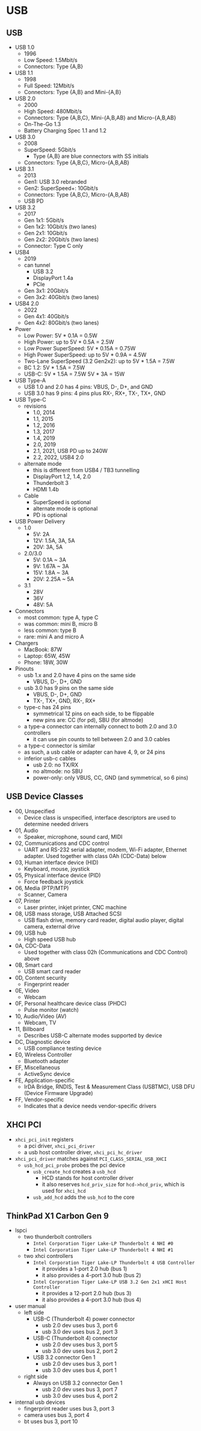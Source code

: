 USB
===

## USB

- USB 1.0
  - 1996
  - Low Speed: 1.5Mbit/s
  - Connectors: Type {A,B}
- USB 1.1
  - 1998
  - Full Speed: 12Mbit/s
  - Connectors: Type {A,B} and Mini-{A,B}
- USB 2.0
  - 2000
  - High Speed: 480Mbit/s
  - Connectors: Type {A,B,C}, Mini-{A,B,AB} and Micro-{A,B,AB}
  - On-The-Go 1.3
  - Battery Charging Spec 1.1 and 1.2
- USB 3.0
  - 2008
  - SuperSpeed: 5Gbit/s
    - Type {A,B} are blue connectors with SS initials
  - Connectors: Type {A,B,C}, Micro-{A,B,AB}
- USB 3.1
  - 2013
  - Gen1: USB 3.0 rebranded
  - Gen2: SuperSpeed+: 10Gbit/s
  - Connectors: Type {A,B,C}, Micro-{A,B,AB}
  - USB PD
- USB 3.2
  - 2017
  - Gen 1x1: 5Gbit/s
  - Gen 1x2: 10Gbit/s (two lanes)
  - Gen 2x1: 10Gbit/s
  - Gen 2x2: 20Gbit/s (two lanes)
  - Connector: Type C only
- USB4
  - 2019
  - can tunnel
    - USB 3.2
    - DisplayPort 1.4a
    - PCIe
  - Gen 3x1: 20Gbit/s
  - Gen 3x2: 40Gbit/s (two lanes)
- USB4 2.0
  - 2022
  - Gen 4x1: 40Gbit/s
  - Gen 4x2: 80Gbit/s (two lanes)
- Power
  - Low Power: 5V * 0.1A = 0.5W
  - High Power: up to 5V * 0.5A = 2.5W
  - Low Power SuperSpeed: 5V * 0.15A = 0.75W
  - High Power SuperSpeed: up to 5V * 0.9A = 4.5W
  - Two-Lane SuperSpeed (3.2 Gen2x2): up to 5V * 1.5A = 7.5W
  - BC 1.2: 5V * 1.5A = 7.5W
  - USB-C: 5V * 1.5A = 7.5W
           5V * 3A = 15W
- USB Type-A
  - USB 1.0 and 2.0 has 4 pins: VBUS, D-, D+, and GND
  - USB 3.0 has 9 pins: 4 pins plus RX-, RX+, TX-, TX+, GND
- USB Type-C
  - revisions
    - 1.0, 2014
    - 1.1, 2015
    - 1.2, 2016
    - 1.3, 2017
    - 1.4, 2019
    - 2.0, 2019
    - 2.1, 2021, USB PD up to 240W
    - 2.2, 2022, USB4 2.0
  - alternate mode
    - this is different from USB4 / TB3 tunnelling
    - DisplayPort 1.2, 1.4, 2.0
    - Thunderbolt 3
    - HDMI 1.4b
  - Cable
    - SuperSpeed is optional
    - alternate mode is optional
    - PD is optional
- USB Power Delivery
  - 1.0
    - 5V: 2A
    - 12V: 1.5A, 3A, 5A
    - 20V: 3A, 5A
  - 2.0/3.0
    - 5V: 0.1A ~ 3A
    - 9V: 1.67A ~ 3A
    - 15V: 1.8A ~ 3A
    - 20V: 2.25A ~ 5A
  - 3.1
    - 28V
    - 36V
    - 48V: 5A
- Connectors
  - most common: type A, type C
  - was common: mini B, micro B
  - less common: type B
  - rare: mini A and micro A
- Chargers
  - MacBook: 87W
  - Laptop: 65W, 45W
  - Phone: 18W, 30W
- Pinouts
  - usb 1.x and 2.0 have 4 pins on the same side
    - VBUS, D-, D+, GND
  - usb 3.0 has 9 pins on the same side
    - VBUS, D-, D+, GND
    - TX-, TX+, GND, RX-, RX+
  - type-c has 24 pins
    - symmetrical 12 pins on each side, to be flippable
    - new pins are: CC (for pd), SBU (for altmode)
  - a type-a connector can internally connect to both 2.0 and 3.0 controllers
    - it can use pin counts to tell between 2.0 and 3.0 cables
  - a type-c connector is similar
  - as such, a usb cable or adapter can have 4, 9, or 24 pins
  - inferior usb-c cables
    - usb 2.0: no TX/RX
    - no altmode: no SBU
    - power-only: only VBUS, CC, GND (and symmetrical, so 6 pins)

## USB Device Classes

- 00, Unspecified
  - Device class is unspecified, interface descriptors are used to determine needed drivers
- 01, Audio
  - Speaker, microphone, sound card, MIDI
- 02, Communications and CDC control
  - UART and RS-232 serial adapter, modem, Wi-Fi adapter, Ethernet adapter.
    Used together with class 0Ah (CDC-Data) below
- 03, Human interface device (HID)
  - Keyboard, mouse, joystick
- 05, Physical interface device (PID)
  - Force feedback joystick
- 06, Media (PTP/MTP)
  - Scanner, Camera
- 07, Printer
  - Laser printer, inkjet printer, CNC machine
- 08, USB mass storage, USB Attached SCSI
  - USB flash drive, memory card reader, digital audio player, digital camera,
    external drive
- 09, USB hub
  - High speed USB hub
- 0A, CDC-Data
  - Used together with class 02h (Communications and CDC Control) above
- 0B, Smart card
  - USB smart card reader
- 0D, Content security
  - Fingerprint reader
- 0E, Video
  - Webcam
- 0F, Personal healthcare device class (PHDC)
  - Pulse monitor (watch)
- 10, Audio/Video (AV)
  - Webcam, TV
- 11, Billboard
  - Describes USB-C alternate modes supported by device
- DC, Diagnostic device
  - USB compliance testing device
- E0, Wireless Controller
  - Bluetooth adapter
- EF, Miscellaneous
  - ActiveSync device
- FE, Application-specific
  - IrDA Bridge, RNDIS, Test & Measurement Class (USBTMC), USB DFU (Device
    Firmware Upgrade)
- FF, Vendor-specific
  - Indicates that a device needs vendor-specific drivers

## XHCI PCI

- `xhci_pci_init` registers
  - a pci driver, `xhci_pci_driver`
  - a usb host controller driver, `xhci_pci_hc_driver`
- `xhci_pci_driver` matches against `PCI_CLASS_SERIAL_USB_XHCI`
  - `usb_hcd_pci_probe` probes the pci device
    - `usb_create_hcd` creates a `usb_hcd`
      - HCD stands for host controller driver
      - it also reserves `hcd_priv_size` for `hcd->hcd_priv`, which is used
        for `xhci_hcd`
    - `usb_add_hcd` adds the `usb_hcd` to the core

## ThinkPad X1 Carbon Gen 9

- lspci
  - two thunderbolt controllers
    - `Intel Corporation Tiger Lake-LP Thunderbolt 4 NHI #0`
    - `Intel Corporation Tiger Lake-LP Thunderbolt 4 NHI #1`
  - two xhci controllers
    - `Intel Corporation Tiger Lake-LP Thunderbolt 4 USB Controller`
      - it provides a 1-port 2.0 hub (bus 1)
      - it also provides a 4-port 3.0 hub (bus 2)
    - `Intel Corporation Tiger Lake-LP USB 3.2 Gen 2x1 xHCI Host Controller`
      - it provides a 12-port 2.0 hub (bus 3)
      - it also provides a 4-port 3.0 hub (bus 4)
- user manual
  - left side
    - USB-C (Thunderbolt 4) power connector
      - usb 2.0 dev uses bus 3, port 6
      - usb 3.0 dev uses bus 2, port 3
    - USB-C (Thunderbolt 4) connector
      - usb 2.0 dev uses bus 3, port 5
      - usb 3.0 dev uses bus 2, port 2
    - USB 3.2 connector Gen 1
      - usb 2.0 dev uses bus 3, port 1
      - usb 3.0 dev uses bus 4, port 1
  - right side
    - Always on USB 3.2 connector Gen 1
      - usb 2.0 dev uses bus 3, port 7
      - usb 3.0 dev uses bus 4, port 2
- internal usb devices
  - fingerprint reader uses bus 3, port 3
  - camera uses bus 3, port 4
  - bt uses bus 3, port 10
